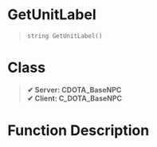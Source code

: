# GetUnitLabel
> `string GetUnitLabel()`
# Class
> __✔ Server: CDOTA_BaseNPC__  
> __✔ Client: C_DOTA_BaseNPC__  
# Function Description

